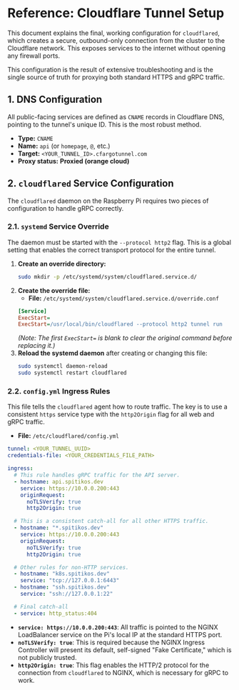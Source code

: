 # Reference: Cloudflare Tunnel Setup

This document explains the final, working configuration for `cloudflared`, which creates a secure, outbound-only connection from the cluster to the Cloudflare network. This exposes services to the internet without opening any firewall ports.

This configuration is the result of extensive troubleshooting and is the single source of truth for proxying both standard HTTPS and gRPC traffic.

## 1. DNS Configuration

All public-facing services are defined as `CNAME` records in Cloudflare DNS, pointing to the tunnel's unique ID. This is the most robust method.

- **Type:** `CNAME`
- **Name:** `api` (or `homepage`, `@`, etc.)
- **Target:** `<YOUR_TUNNEL_ID>.cfargotunnel.com`
- **Proxy status:** **Proxied (orange cloud)**

## 2. `cloudflared` Service Configuration

The `cloudflared` daemon on the Raspberry Pi requires two pieces of configuration to handle gRPC correctly.

### 2.1. `systemd` Service Override

The daemon must be started with the `--protocol http2` flag. This is a global setting that enables the correct transport protocol for the entire tunnel.

1.  **Create an override directory:**
    ```bash
    sudo mkdir -p /etc/systemd/system/cloudflared.service.d/
    ```
2.  **Create the override file:**
    *   **File:** `/etc/systemd/system/cloudflared.service.d/override.conf`
    ```ini
    [Service]
    ExecStart=
    ExecStart=/usr/local/bin/cloudflared --protocol http2 tunnel run
    ```
    *(Note: The first `ExecStart=` is blank to clear the original command before replacing it.)*
3.  **Reload the systemd daemon** after creating or changing this file:
    ```bash
    sudo systemctl daemon-reload
    sudo systemctl restart cloudflared
    ```

### 2.2. `config.yml` Ingress Rules

This file tells the `cloudflared` agent how to route traffic. The key is to use a consistent `https` service type with the `http2Origin` flag for all web and gRPC traffic.

*   **File:** `/etc/cloudflared/config.yml`
```yaml
tunnel: <YOUR_TUNNEL_UUID>
credentials-file: <YOUR_CREDENTIALS_FILE_PATH>

ingress:
  # This rule handles gRPC traffic for the API server.
  - hostname: api.spitikos.dev
    service: https://10.0.0.200:443
    originRequest:
      noTLSVerify: true
      http2Origin: true

  # This is a consistent catch-all for all other HTTPS traffic.
  - hostname: "*.spitikos.dev"
    service: https://10.0.0.200:443
    originRequest:
      noTLSVerify: true
      http2Origin: true

  # Other rules for non-HTTP services.
  - hostname: "k8s.spitikos.dev"
    service: "tcp://127.0.0.1:6443"
  - hostname: "ssh.spitikos.dev"
    service: "ssh://127.0.0.1:22"

  # Final catch-all
  - service: http_status:404
```
- **`service: https://10.0.0.200:443`**: All traffic is pointed to the NGINX LoadBalancer service on the Pi's local IP at the standard HTTPS port.
- **`noTLSVerify: true`**: This is required because the NGINX Ingress Controller will present its default, self-signed "Fake Certificate," which is not publicly trusted.
- **`http2Origin: true`**: This flag enables the HTTP/2 protocol for the connection from `cloudflared` to NGINX, which is necessary for gRPC to work.
